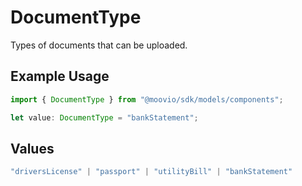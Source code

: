 # DocumentType

Types of documents that can be uploaded.

## Example Usage

```typescript
import { DocumentType } from "@moovio/sdk/models/components";

let value: DocumentType = "bankStatement";
```

## Values

```typescript
"driversLicense" | "passport" | "utilityBill" | "bankStatement"
```